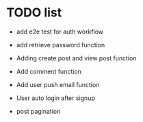 # TODO list


* add e2e test for auth workflow

* add retrieve password function

* Adding create post and view post function

* Add comment function

* Add user push email function

* User auto login after signup

* post pagination